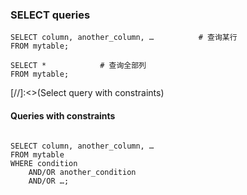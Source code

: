 ### SELECT queries 
```
SELECT column, another_column, …          # 查询某行
FROM mytable;

SELECT *            # 查询全部列
FROM mytable;
```

[//]:<>(Select query with constraints) 

#### Queries with constraints
```

SELECT column, another_column, …
FROM mytable
WHERE condition
    AND/OR another_condition
    AND/OR …;
```
